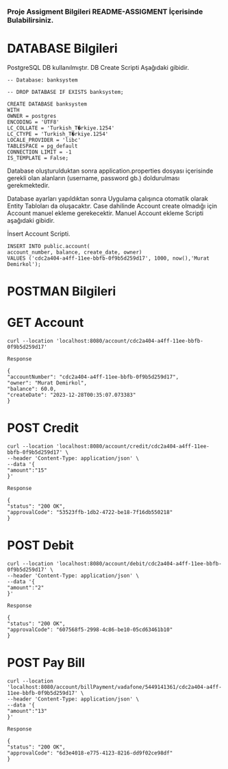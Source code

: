 ### Proje Assigment Bilgileri README-ASSIGMENT İçerisinde Bulabilirsiniz.

# DATABASE Bilgileri
PostgreSQL DB kullanılmıştır. DB Create Scripti Aşağıdaki gibidir. 

    -- Database: banksystem

    -- DROP DATABASE IF EXISTS banksystem;
    
    CREATE DATABASE banksystem
    WITH
    OWNER = postgres
    ENCODING = 'UTF8'
    LC_COLLATE = 'Turkish_T�rkiye.1254'
    LC_CTYPE = 'Turkish_T�rkiye.1254'
    LOCALE_PROVIDER = 'libc'
    TABLESPACE = pg_default
    CONNECTION LIMIT = -1
    IS_TEMPLATE = False;

Database oluşturulduktan sonra application.properties dosyası içerisinde gerekli olan alanların (username, password gb.) doldurulması gerekmektedir.

Database ayarları yapıldıktan sonra Uygulama çalışınca otomatik olarak Entity Tabloları da oluşacaktır. Case dahilinde Account create olmadığı için Account manuel ekleme gerekecektir. 
Manuel Account ekleme Scripti aşağıdaki gibidir. 

İnsert Account Scripti.

    INSERT INTO public.account(
    account_number, balance, create_date, owner)
    VALUES ('cdc2a404-a4ff-11ee-bbfb-0f9b5d259d17',	1000, now(),'Murat Demirkol');
    
# POSTMAN Bilgileri
# GET Account  

    curl --location 'localhost:8080/account/cdc2a404-a4ff-11ee-bbfb-0f9b5d259d17'

    Response
    
    {
    "accountNumber": "cdc2a404-a4ff-11ee-bbfb-0f9b5d259d17",
    "owner": "Murat Demirkol",
    "balance": 60.0,
    "createDate": "2023-12-28T00:35:07.073383"
    }

# POST Credit
    curl --location 'localhost:8080/account/credit/cdc2a404-a4ff-11ee-bbfb-0f9b5d259d17' \
    --header 'Content-Type: application/json' \
    --data '{
    "amount":"15"
    }'

    Response

    {
    "status": "200 OK",
    "approvalCode": "53523ffb-1db2-4722-be18-7f16db550218"
    }
    
# POST Debit
    curl --location 'localhost:8080/account/debit/cdc2a404-a4ff-11ee-bbfb-0f9b5d259d17' \
    --header 'Content-Type: application/json' \
    --data '{
    "amount":"2"
    }'
    
    Response
    
    {
    "status": "200 OK",
    "approvalCode": "607568f5-2998-4c86-be10-05cd63461b10"
    }
# POST Pay Bill
    curl --location 'localhost:8080/account/billPayment/vadafone/5449141361/cdc2a404-a4ff-11ee-bbfb-0f9b5d259d17' \
    --header 'Content-Type: application/json' \
    --data '{
    "amount":"13"
    }'
    
    Response
    
    {
    "status": "200 OK",
    "approvalCode": "6d3e4018-e775-4123-8216-dd9f02ce98df"
    }
